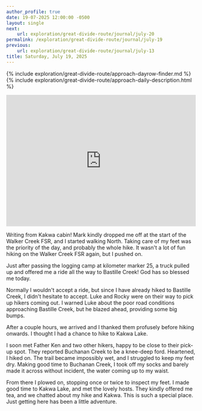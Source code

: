 ```yaml
---
author_profile: true
date: 19-07-2025 12:00:00 -0500
layout: single
next:
    url: exploration/great-divide-route/journal/july-20
permalink: /exploration/great-divide-route/journal/july-19
previous:
    url: exploration/great-divide-route/journal/july-13
title: Saturday, July 19, 2025
---
```

{% include exploration/great-divide-route/approach-dayrow-finder.md %}
{% include exploration/great-divide-route/approach-daily-description.html %}

<iframe width="100%" height="350px" frameborder="0" allowfullscreen src="https://caltopo.com/m/Q0HRKMS"></iframe>

Writing from Kakwa cabin! Mark kindly dropped me off at the start of the Walker Creek FSR, and I started walking North. Taking care of my feet was the priority of the day, and probably the whole hike. It wasn't a lot of fun hiking on the Walker Creek FSR again, but I pushed on.

Just after passing the logging camp at kilometer marker 25, a truck pulled up and offered me a ride all the way to Bastille Creek! God has so blessed me today.

Normally I wouldn't accept a ride, but since I have already hiked to Bastille Creek, I didn't hesitate to accept. Luke and Rocky were on their way to pick up hikers coming out. I warned Luke about the poor road conditions approaching Bastille Creek, but he blazed ahead, providing some big bumps.

After a couple hours, we arrived and I thanked them profusely before hiking onwards. I thought I had a chance to hike to Kakwa Lake.

I soon met Father Ken and two other hikers, happy to be close to their pick-up spot. They reported Buchanan Creek to be a knee-deep ford. Heartened, I hiked on. The trail became impossibly wet, and I struggled to keep my feet dry. Making good time to Buchanan Creek, I took off my socks and barely made it across without incident, the water coming up to my waist.

From there I plowed on, stopping once or twice to inspect my feet. I made good time to Kakwa Lake, and met the lovely hosts. They kindly offered me tea, and we chatted about my hike and Kakwa. This is such a special place. Just getting here has been a little adventure.